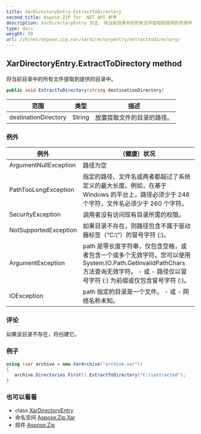 ```yaml
---
title: XarDirectoryEntry.ExtractToDirectory
second_title: Aspose.ZIP for .NET API 参考
description: XarDirectoryEntry 方法. 将当前目录中的所有文件提取到提供的目录中
type: docs
weight: 50
url: /zh/net/aspose.zip.xar/xardirectoryentry/extracttodirectory/
---
```

## XarDirectoryEntry.ExtractToDirectory method

将当前目录中的所有文件提取到提供的目录中。

```csharp
public void ExtractToDirectory(string destinationDirectory)
```

| 范围 | 类型 | 描述 |
| --- | --- | --- |
| destinationDirectory | String | 放置提取文件的目录的路径。 |

### 例外

| 例外 | （健康）状况 |
| --- | --- |
| ArgumentNullException | 路径为空 |
| PathTooLongException | 指定的路径、文件名或两者都超过了系统定义的最大长度。例如，在基于 Windows 的平台上，路径必须少于 248 个字符，文件名必须少于 260 个字符。 |
| SecurityException | 调用者没有访问现有目录所需的权限。 |
| NotSupportedException | 如果目录不存在，则路径包含不属于驱动器标签（“C:\”）的冒号字符 (:)。 |
| ArgumentException | path 是零长度字符串，仅包含空格，或者包含一个或多个无效字符。您可以使用 System.IO.Path.GetInvalidPathChars 方法查询无效字符。 - 或 - 路径仅以冒号字符 (:) 为前缀或仅包含冒号字符 (:)。 |
| IOException | path 指定的目录是一个文件。 - 或 - 网络名称未知。 |

### 评论

如果该目录不存在，将创建它。

### 例子

```csharp
using (var archive = new XarArchive("archive.xar")) 
{
   archive.Directories.First().ExtractToDirectory("C:\\extracted");
}
```

### 也可以看看

* class [XarDirectoryEntry](../)
* 命名空间 [Aspose.Zip.Xar](../../xardirectoryentry/)
* 部件 [Aspose.Zip](../../../)


